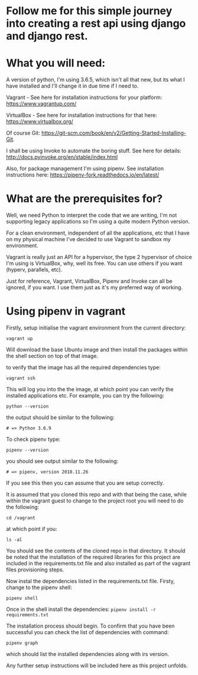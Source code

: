 # Follow me for this simple journey into creating a rest api using django and django rest.

# What you will need:
A version of python, I'm using 3.6.5, which isn't all that new, but its what I have installed and I'll 
change it in due time if I need to.


Vagrant - See here for installation instructions for your platform:
https://www.vagrantup.com/

VirtualBox - See here for installation instructions for that here:
https://www.virtualbox.org/

Of course Git: 
https://git-scm.com/book/en/v2/Getting-Started-Installing-Git.

I shall be using Invoke to automate the boring stuff. See here for details:
http://docs.pyinvoke.org/en/stable/index.html

Also, for package management I'm using pipenv. See installation instructions here:
https://pipenv-fork.readthedocs.io/en/latest/

# What are the prerequisites for?
Well, we need Python to interpret the code that we are writing, I'm not
supporting legacy applications so I'm using a quite modern Python version.
 
For a clean environment, independent of all the applications, etc that I have 
on my physical machine I've decided to use Vagrant to sandbox my environment.

Vagrant is really just an API for a hypervisor, the type 2 hypervisor of choice I'm using 
is VirtualBox, why, well its free. You can use others if you want (hyperv, parallels, etc). 

Just for reference, Vagrant, VirtualBox, Pipenv and Invoke can all be ignored, if you want.
I use them just as it's my preferred way of working.
 
# Using pipenv in vagrant

Firstly, setup initialise the vagrant environment from the current directory:

`vagrant up`
 
Will download the base Ubuntu image and then install the packages within the 
shell section on top of that image.

to verify that the image has all the required dependencies type:

`vagrant ssh`

This will log you into the the image, at which point you can verify the 
installed applications etc. For example, you can try the following:

`python --version` 

the output should be similar to the following:

`# => Python 3.6.9`

To check pipenv type:

`pipenv --version`

you should see output similar to the following:

`# => pipenv, version 2018.11.26`

If you see this then you can assume that you are setup correctly.
 
It is assumed that you cloned this repo and with that being the case, while within
the vagrant guest to change to the project root you will need to do the following:

`cd /vagrant` 

at which point if you:

`ls -al`

You should see the contents of the cloned repo in that directory.
It should be noted that the installation of the required libraries for this project
are included in the requirements.txt file and also installed as part
of the vagrant files provisioning steps.
 
Now instal the dependencies listed in the requirements.txt file.
Firsty, change to the pipenv shell:

`pipenv shell`

Once in the shell install the dependencies:
`pipenv install -r requirements.txt`

The installation process should begin.
To confirm that you have been successful you can check the list of dependencies
with command:

`pipenv graph` 

which should list the installed dependencies along with irs version.
 
Any further setup instructions will be included here as this project unfolds.


